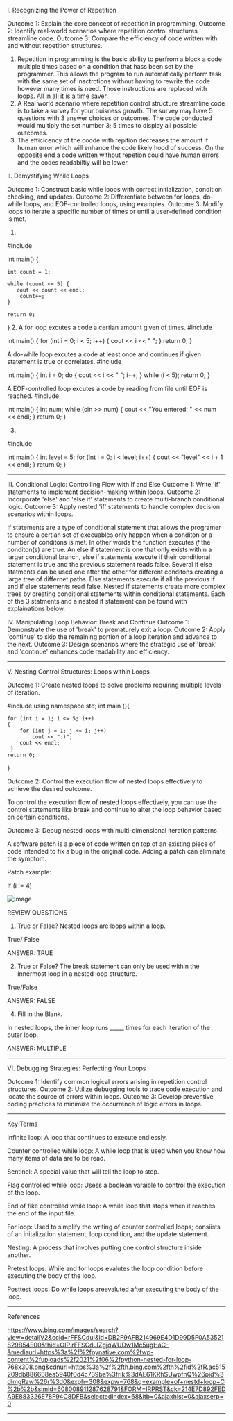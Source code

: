 I. Recognizing the Power of Repetition

Outcome 1: Explain the core concept of repetition in programming.
Outcome 2: Identify real-world scenarios where repetition control structures streamline code.
Outcome 3: Compare the efficiency of code written with and without repetition structures.

1. Repetition in programming is the basic ability to perfrom a block a code multiple times based on a condition that hass been set by the programmer. This allows the program to run automatically perform task with the same set of insctrctions without having to rewrite the code however many times is need. Those instructions are replaced with loops. All in all it is a time saver.
2. A Real world scenario where repetition control structure streamline code is to take a survey for your buisness growth. The survey may have 5 questions with 3 answer choices or outcomes. The code conducted would multiply the set number 3; 5 times to display all possible outcomes.
3. The efficicency of the coode with repition decreases the amount if human error which will enhance the code likely hood of success. On the opposite end a code written without repetion could have human errors and the codes readabiltiy will be lower.


II. Demystifying While Loops

Outcome 1: Construct basic while loops with correct initialization, condition checking, and updates.
Outcome 2: Differentiate between for loops, do-while loops, and EOF-controlled loops, using examples.
Outcome 3: Modify loops to iterate a specific number of times or until a user-defined condition is met.

1.
#include <iostream>

int main() {
 
    int count = 1;

    while (count <= 5) {
       cout << count << endl; 
        count++; 
    }

    return 0;
}
2. A for loop excutes a code a certian amount given of times.
   #include <iostream>

int main() {
    for (int i = 0; i < 5; i++) {
        cout << i << " ";
    }
    return 0;
}
  
   
   A do-while loop excutes a code at least once and continues if given statement is true or correlates. 
   #include <iostream>

int main() {
    int i = 0;
    do {
       cout << i << " ";
        i++;
    } while (i < 5);
    return 0;
}


   A EOF-controlled loop excutes a code by reading from file until EOF is reached. 
   #include <iostream>

int main() {
    int num;
    while (cin >> num) {
        cout << "You entered: " << num << endl;
    }
    return 0;
}

3.
#include <iostream>

int main() {
    int level = 5;
    for (int i = 0; i < level; i++) {
        cout << "level" << i + 1 << endl;
    }
    return 0;
}

---------------------------------------------------------------------------------------------------------------------------------------------------------------------------------






III. Conditional Logic: Controlling Flow with If and Else
Outcome 1: Write 'if' statements to implement decision-making within loops.
Outcome 2: Incorporate 'else' and 'else if' statements to create multi-branch conditional logic.
Outcome 3: Apply nested 'if' statements to handle complex decision scenarios within loops.

If statements are a type of conditional statement that allows the programer to ensure a certian set of execuables only happen when a conditon or a number of conditons is met. In other words the function executes _if_ the conditon(s) are true. An else if statement is one that only exists within a larger conditional branch, else if statements execute if their conditional statement is true and the previous statement reads false. Several if else statments can be used one after the other for different conditons creating a large tree of differnet paths. Else statements execute if all the previous if and if else statements read false. Nested if statements create more complex trees by creating conditional statements within conditional statements. Each of the 3 statments and a nested if statement can be found with explainations below.

IV. Manipulating Loop Behavior: Break and Continue
Outcome 1: Demonstrate the use of 'break' to prematurely exit a loop.
Outcome 2: Apply 'continue' to skip the remaining portion of a loop iteration and advance to the next.
Outcome 3: Design scenarios where the strategic use of 'break' and 'continue' enhances code readability and efficiency.


____________________________________________________________________________________________________________________________________________________________
V. Nesting Control Structures: Loops within Loops

Outcome 1: Create nested loops to solve problems requiring multiple levels of iteration.


#include <iostream>
using namespace std;
int main (){


    for (int i = 1; i <= 5; i++)
    {
        for (int j = 1; j <= i; j++)
            cout << ":)";
        cout << endl;
     }
    return 0;
}


Outcome 2: Control the execution flow of nested loops effectively to achieve the desired outcome.

To control the execution flow of nested loops effectively, you can use the control statements like break and continue to alter the loop behavior based on certain conditions. 


Outcome 3: Debug nested loops with multi-dimensional iteration patterns


A software patch is a piece of code written on top of an existing piece of code intended to fix a bug in the original code.  Adding a patch can eliminate the symptom.

Patch example: 

If (i != 4)


![image](https://github.com/cis-famu/oer-assignment-oer-team-1/assets/156258365/d1c38fda-f46e-4f5e-8661-18a904c79e00)



REVIEW QUESTIONS

1. True or False? Nested loops are loops within a loop.

 True/ False
 
ANSWER: TRUE


2. True or False? The break statement can only be used within the innermost loop in a nested loop structure.
   
True/False

ANSWER: FALSE


4. Fill in the Blank.
   
In nested loops, the inner loop runs _____ times for each iteration of the outer loop.

ANSWER: MULTIPLE

____________________________________________________________________________________________________________________________________________________________
VI. Debugging Strategies: Perfecting Your Loops

Outcome 1: Identify common logical errors arising in repetition control structures.
Outcome 2: Utilize debugging tools to trace code execution and locate the source of errors within loops.
Outcome 3: Develop preventive coding practices to minimize the occurrence of logic errors in loops.

____________________________________________________________________________________________________________________________________________________________
Key Terms 

Infinite loop: A loop that continues to execute endlessly.

Counter controlled while loop: A while loop that is used when you know how many items of data are to be read.

Sentinel: A special value that will tell the loop to stop.

Flag controlled while loop: Usess a boolean varaible to control the execution of the loop.

End of fike controlled while loop: A while loop that stops when it reaches the end of the input file.

For loop: Used to simplify the writing of counter controlled loops; consiists of an initalization statement, loop condition, and the update statement.

Nesting: A process that involves putting one control structure inside another.

Pretest loops: While and for loops evalutes the loop condition before executing the body of the loop.

Posttest loops: Do while loops areevaluted after executing the body of the loop. 

____________________________________________________________________________________________________________________________________________________________
References

https://www.bing.com/images/search?view=detailV2&ccid=rFFSCduI&id=DB2F9AFB214969E4D1D99D5F0A53521829B54E00&thid=OIP.rFFSCduIZgjqWUDw1Mc5ugHaC-&mediaurl=https%3a%2f%2fpynative.com%2fwp-content%2fuploads%2f2021%2f06%2fpython-nested-for-loop-768x308.png&cdnurl=https%3a%2f%2fth.bing.com%2fth%2fid%2fR.ac515209db886608ea5940f0d4c739ba%3frik%3dAE61KRhSUwpfnQ%26pid%3dImgRaw%26r%3d0&exph=308&expw=768&q=example+of+nestd+loop+C%2b%2b&simid=608008911287628791&FORM=IRPRST&ck=214E7D892FEDA9E883326E78F94C8DFB&selectedIndex=68&itb=0&ajaxhist=0&ajaxserp=0
____________________________________________________________________________________________________________________________________________________________
